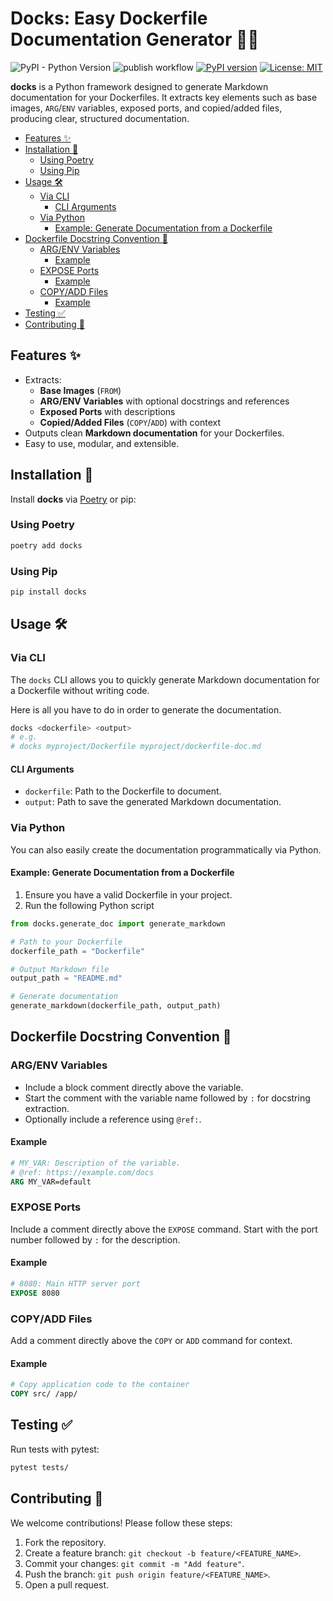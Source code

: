 <!-- markdownlint-disable MD024 -->
# Docks: Easy Dockerfile Documentation Generator 📜🐳

![PyPI - Python Version](https://img.shields.io/pypi/pyversions/docks)
![publish workflow](https://github.com/gianfa/docks/actions/workflows/publish.yml/badge.svg?branch=main)
[![PyPI version](https://img.shields.io/pypi/v/docks.svg)](https://pypi.org/project/docks/)
[![License: MIT](https://img.shields.io/badge/License-MIT-yellow.svg)](https://opensource.org/licenses/MIT)

**docks** is a Python framework designed to generate Markdown documentation for your Dockerfiles. It extracts key elements such as base images, `ARG`/`ENV` variables, exposed ports, and copied/added files, producing clear, structured documentation.

- [Features ✨](#features-)
- [Installation 🚀](#installation-)
  - [Using Poetry](#using-poetry)
  - [Using Pip](#using-pip)
- [Usage 🛠️](#usage-️)
  - [Via CLI](#via-cli)
    - [CLI Arguments](#cli-arguments)
  - [Via Python](#via-python)
    - [Example: Generate Documentation from a Dockerfile](#example-generate-documentation-from-a-dockerfile)
- [Dockerfile Docstring Convention 📝](#dockerfile-docstring-convention-)
  - [ARG/ENV Variables](#argenv-variables)
    - [Example](#example)
  - [EXPOSE Ports](#expose-ports)
    - [Example](#example-1)
  - [COPY/ADD Files](#copyadd-files)
    - [Example](#example-2)
- [Testing ✅](#testing-)
- [Contributing 🤝](#contributing-)

## Features ✨

- Extracts:
  - **Base Images** (`FROM`)
  - **ARG/ENV Variables** with optional docstrings and references
  - **Exposed Ports** with descriptions
  - **Copied/Added Files** (`COPY`/`ADD`) with context
- Outputs clean **Markdown documentation** for your Dockerfiles.
- Easy to use, modular, and extensible.

## Installation 🚀

Install **docks** via [Poetry](https://python-poetry.org/) or pip:

### Using Poetry

```bash
poetry add docks
```

### Using Pip

```bash
pip install docks
```

## Usage 🛠️

### Via CLI

The `docks` CLI allows you to quickly generate Markdown documentation for a Dockerfile without writing code.

Here is all you have to do in order to generate the documentation.

```bash
docks <dockerfile> <output>
# e.g.
# docks myproject/Dockerfile myproject/dockerfile-doc.md
```

#### CLI Arguments

- `dockerfile`: Path to the Dockerfile to document.
- `output`: Path to save the generated Markdown documentation.

### Via Python

You can also easily create the documentation programmatically via Python.

#### Example: Generate Documentation from a Dockerfile

1. Ensure you have a valid Dockerfile in your project.
2. Run the following Python script

```python
from docks.generate_doc import generate_markdown

# Path to your Dockerfile
dockerfile_path = "Dockerfile"

# Output Markdown file
output_path = "README.md"

# Generate documentation
generate_markdown(dockerfile_path, output_path)
```

## Dockerfile Docstring Convention 📝

### ARG/ENV Variables

- Include a block comment directly above the variable.
- Start the comment with the variable name followed by `:` for docstring extraction.
- Optionally include a reference using `@ref:`.

#### Example

```Dockerfile
# MY_VAR: Description of the variable.
# @ref: https://example.com/docs
ARG MY_VAR=default
```

### EXPOSE Ports

Include a comment directly above the `EXPOSE` command.
Start with the port number followed by `:` for the description.

#### Example

```Dockerfile
# 8080: Main HTTP server port
EXPOSE 8080
```

### COPY/ADD Files

Add a comment directly above the `COPY` or `ADD` command for context.

#### Example

```Dockerfile
# Copy application code to the container
COPY src/ /app/
```

## Testing ✅

Run tests with pytest:

```bash
pytest tests/
```

## Contributing 🤝

We welcome contributions! Please follow these steps:

1. Fork the repository.
2. Create a feature branch: `git checkout -b feature/<FEATURE_NAME>`.
3. Commit your changes: `git commit -m "Add feature"`.
4. Push the branch: `git push origin feature/<FEATURE_NAME>`.
5. Open a pull request.
